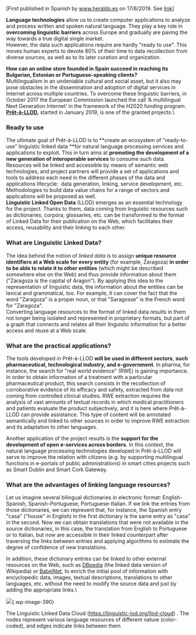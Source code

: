 \[First published in Spanish by www.heraldo.es on 17/6/2019. See
[link](https://www.heraldo.es/noticias/sociedad/2019/06/17/tecnologias-del-lenguaje-un-ecosistema-de-datos-enlazados-proyecto-europeo-pret-a-llod-1320423.html)\]

**Language technologies** allow us to create computer applications to
analyze and process written and spoken natural language. They play a key
role in **overcoming linguistic barriers** across Europe and gradually
are paving the way towards a true digital single market.\
However, the data such applications require are hardly "ready to use".
This moves human experts to devote 80% of their time to data
recollection from diverse sources, as well as to its later curation and
organization.

**How can an online store founded in Spain succeed in reaching its
Bulgarian, Estonian or Portuguese-speaking clients?**\
Multilingualism in an undeniable cultural and social asset, but it also
may pose obstacles in the dissemination and adoption of digital services
in Internet across multiple countries. To overcome these linguistic
barriers, in October 2017 the European Commission launched the call ‘A
multilingual Next Generation Internet’ in the framework of the H2020
funding program. **[Prêt-à-LLOD](http://www.pret-a-llod.eu/),** started
in January 2019, is one of the granted projects.\

### Ready to use

The ultimate goal of Prêt-à-LLOD is to **create an ecosystem of
"ready-to-use" linguistic linked data **for natural language processing
services and applications to exploit. This in turn aims at **promoting
the development of a new generation of interoperable services** to
consume such data. Resources will be linked and accessible by means of
semantic web technologies, and project partners will provide a set of
applications and tools to address each need in the different phases of
the data and applications lifecycle:  data generation, linking, service
development, etc. Methodologies to build data value chains for a range
of sectors and applications will be proposed as well.\
**Linguistic Linked Open Data** (LLOD) emerges as an essential
technology for the project. Thanks to them, data coming from linguistic
resources such as dictionaries, corpora, glossaries, etc. can be
transformed to the format of Linked Data for their publication on the
Web, which facilitates their access, reusability and their linking to
each other.

### What are Linguistic Linked Data?

The idea behind the notion of *linked data* is to assign **unique
resource identifiers at a Web scale for every entity** (for example,
Zaragoza) **in order to be able to relate it to other entities** (which
might be described somewhere else on the Web) and thus provide
information about them ("Zaragoza is the capital of Aragon"). By
applying this idea to the representation of linguistic data, the
information about the entities can be lexical and grammatical, too. For
example, it can cover the fact that the word "Zaragoza" is a proper
noun, or that "Saragosse" is the French word for "Zaragoza".\
Converting language resources to the format of linked data results in
them not longer being isolated and represented in proprietary formats,
but part of a graph that connects and relates all their linguistic
information for a better access and reuse at a Web scale.

### What are the practical applications?

The tools developed in Prêt-à-LLOD **will be used in different
sectors**, **such pharmaceutical, technological industry, and
e-government**. In pharma, for instance, the search for "real world
evidence" (RWE) is gaining importance. In order to obtain information of
a treatment with a particular pharmaceutical product, this search
consists in the recollection of corroborative evidence of its efficacy
and safety, extracted from data not coming from controlled clinical
studies. RWE extraction requires the analysis of vast amounts of textual
records in which medical practitioners and patients evaluate the product
subjectively, and it is here where Prêt-à-LLOD can provide assistance.
This type of content will be annotated semantically and linked to other
sources in order to improve RWE extraction and its adaptation to other
languages.

Another application of the project results is the **support for the
development of open e-services across borders**. In this context, the
natural language processing technologies developed in Prêt-à-LLOD will
serve to improve the relation with citizens (e.g. by supporting
multilingual functions in e-portals of public administrations) in smart
cities projects such as Smart Dublin and Smart Cork Gateway.

### What are the advantages of linking language resources?

Let us imagine several bilingual dictionaries in electronic format:
English-Spanish, Spanish-Portuguese, Portuguese-Italian. If we link the
entries from those dictionaries, we can represent that, for instance,
the Spanish entry "casa" ("house" in English) in the first dictionary is
the same entry as "casa" in the second. Now we can obtain translations
that were not available in the source dictionaries, in this case, the
translation from English to Portuguese or to Italian, but now are
accessible in their linked counterpart after traversing the links
between entries and applying algorithms to estimate the degree of
confidence of new translations.

In addition, these dictionary entries can be linked to other external
resources on the Web, such as [DBpedia](http://es.dbpedia.org/) (the
linked data version of Wikipedia) or [BabelNet](https://babelnet.org/),
to enrich the initial pool of information with encyclopedic data,
images, textual descriptions, translations to other languages, etc.
without the need to modify the source data and just by adding the
appropriate links.\

![](https://www.pret-a-llod.eu/wp-content/uploads/2020/05/llodcloud-2019.jpeg){.wp-image-390}

The Linguistic Linked Data Cloud
(<https://linguistic-lod.org/llod-cloud>) . The nodes represent various
language resources of different nature (color-coded), and edges indicate
links between them
